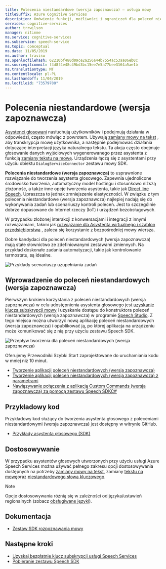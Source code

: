 ```yaml
---
title: Polecenia niestandardowe (wersja zapoznawcza) — usługa mowy
titleSuffix: Azure Cognitive Services
description: Omówienie funkcji, możliwości i ograniczeń dla poleceń niestandardowych (wersja zapoznawcza), rozwiązanie do tworzenia asystentów głosowych.
services: cognitive-services
author: trrwilson
manager: nitinme
ms.service: cognitive-services
ms.subservice: speech-service
ms.topic: conceptual
ms.date: 11/05/2019
ms.author: travisw
ms.openlocfilehash: 62210bf480d09ce2a256a44b7554ac53aa06eb0c
ms.sourcegitcommit: f4d8f4e48c49bd3bc15ee7e5a77bee3164a5ae1b
ms.translationtype: MT
ms.contentlocale: pl-PL
ms.lasthandoff: 11/04/2019
ms.locfileid: "73579700"
---
```

# <a name="custom-commands-preview"></a>Polecenia niestandardowe (wersja zapoznawcza)

[Asystenci głosowani](voice-assistants.md) nasłuchują użytkowników i podejmują działania w odpowiedzi, często mówiąc z powrotem. Używają [zamiany mowy na tekst](speech-to-text.md) , aby transkrypcja mowę użytkownika, a następnie podejmować działania dotyczące interpretacji języka naturalnego tekstu. Ta akcja często obejmuje głosowanie danych wyjściowych wygenerowanego przez asystenta z funkcją [zamiany tekstu na mowę](text-to-speech.md). Urządzenia łączą się z asystentami przy użyciu obiektu `DialogServiceConnector` zestawu mowy SDK.

**Polecenia niestandardowe (wersja zapoznawcza)** to usprawnione rozwiązanie do tworzenia asystenta głosowego. Zapewnia ujednolicone środowisko tworzenia, automatyczny model hostingu i stosunkowo niższą złożoność, a także inne opcje tworzenia asystenta, takie jak [Direct line Speech](direct-line-speech.md). Upraszcza to jednak zmniejszenie elastyczności. W związku z tym polecenia niestandardowe (wersja zapoznawcza) najlepiej nadają się do wykonywania zadań lub scenariuszy kontroli poleceń. Jest to szczególnie dobrze dopasowane do Internet rzeczy (IoT) i urządzeń bezobsługowych.

W przypadku złożonej interakcji z konwersacjami i integracji z innymi rozwiązaniami, takimi jak [rozwiązanie dla Asystenta wirtualnego i szablon przedsiębiorstwa](https://docs.microsoft.com/azure/bot-service/bot-builder-enterprise-template-overview) , zaleca się korzystanie z bezpośredniej mowy wiersza.

Dobre kandydaci dla poleceń niestandardowych (wersja zapoznawcza) mają stałe słownictwo ze zdefiniowanymi zestawami zmiennych. Na przykład doskonałe zadania automatyzacji, takie jak kontrolowanie termostatu, są idealne.

   ![Przykłady scenariuszy uzupełniania zadań](media/voice-assistants/task-completion-examples.png "Przykłady uzupełniania zadań")

## <a name="getting-started-with-custom-commands-preview"></a>Wprowadzenie do poleceń niestandardowych (wersja zapoznawcza)

Pierwszym krokiem korzystania z poleceń niestandardowych (wersja zapoznawcza) w celu udostępnienia asystenta głosowego jest [uzyskanie klucza subskrypcji mowy](get-started.md) i uzyskanie dostępu do konstruktora poleceń niestandardowych (wersja zapoznawcza) w programie [Speech Studio](https://speech.microsoft.com). Z tego miejsca można utworzyć nową aplikację poleceń niestandardowych (wersja zapoznawcza) i opublikować ją, po której aplikacja na urządzeniu może komunikować się z nią przy użyciu zestawu Speech SDK.

   ![Przepływ tworzenia dla poleceń niestandardowych (wersja zapoznawcza)](media/voice-assistants/custom-commands-flow.png "Przepływ tworzenia poleceń niestandardowych (wersja zapoznawcza)")

Oferujemy Przewodniki Szybki Start zaprojektowane do uruchamiania kodu w mniej niż 10 minut.

* [Tworzenie aplikacji poleceń niestandardowych (wersja zapoznawcza)](quickstart-custom-speech-commands-create-new.md)
* [Tworzenie aplikacji poleceń niestandardowych (wersja zapoznawcza) z parametrami](quickstart-custom-speech-commands-create-parameters.md)
* [Nawiązywanie połączenia z aplikacją Custom Commands (wersja zapoznawcza) za pomocą zestawu Speech SDKC#](quickstart-custom-speech-commands-speech-sdk.md)

## <a name="sample-code"></a>Przykładowy kod

Przykładowy kod służący do tworzenia asystenta głosowego z poleceniami niestandardowymi (wersja zapoznawcza) jest dostępny w witrynie GitHub.

* [Przykłady asystenta głosowego (SDK)](https://aka.ms/csspeech/samples)

## <a name="customization"></a>Dostosowywanie

W przypadku asystentów głosowych utworzonych przy użyciu usługi Azure Speech Services można używać pełnego zakresu opcji dostosowywania dostępnych na potrzeby [zamiany mowy na tekst](speech-to-text.md), zamiany [tekstu na mowę](text-to-speech.md)oraz [niestandardowego słowa kluczowego](speech-devices-sdk-create-kws.md).

> [!NOTE]
> Opcje dostosowywania różnią się w zależności od języka/ustawień regionalnych (zobacz [obsługiwane języki](supported-languages.md)).

## <a name="reference-docs"></a>Dokumentacja

* [Zestaw SDK rozpoznawania mowy](speech-sdk-reference.md)

## <a name="next-steps"></a>Następne kroki

* [Uzyskaj bezpłatnie klucz subskrypcji usługi Speech Services](get-started.md)
* [Pobieranie zestawu Speech SDK](speech-sdk.md)
